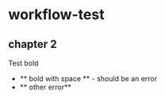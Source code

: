 # workflow-test

## chapter 2

Test bold

- ** bold with space ** - should be an error
- ** other error**
